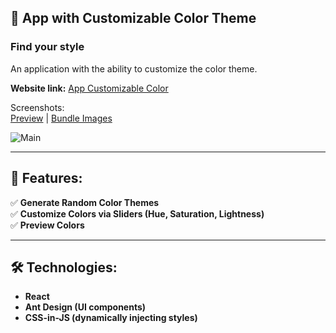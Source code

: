 ## 🎨 App with Customizable Color Theme
### Find your style 

An application with the ability to customize the color theme.

**Website link:** [App Customizable Color](https://04-pet-randomize-styles-react.vercel.app/)

Screenshots:    
[Preview](https://github.com/DimaWide/04-pet-randomize-styles-react/blob/main/src/assets/img/preview.png) | 
[Bundle Images](https://github.com/DimaWide/04-pet-randomize-styles-react/tree/main/src/assets/bundle) 

![Main](https://github.com/DimaWide/04-pet-randomize-styles-react/blob/main/src/assets/img/ui.gif)   

---

## 🚀 Features:

✅ **Generate Random Color Themes**  
✅ **Customize Colors via Sliders (Hue, Saturation, Lightness)**  
✅ **Preview Colors**  

---

## 🛠️ Technologies:

- **React**
- **Ant Design (UI components)**
- **CSS-in-JS (dynamically injecting styles)**
